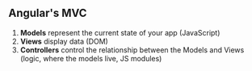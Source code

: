 ## Angular's MVC

1. **Models** represent the current state of your app (JavaScript)
1. **Views** display data (DOM)
1. **Controllers** control the relationship between the Models and Views (logic, where the models live, JS modules)
